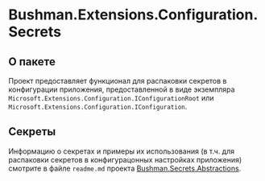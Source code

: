 
# Bushman.Extensions.Configuration.Secrets

## О пакете

Проект предоставляет функционал для распаковки секретов в конфигурации приложения, предоставленной в виде экземпляра
`Microsoft.Extensions.Configuration.IConfigurationRoot` или `Microsoft.Extensions.Configuration.IConfiguration`.

## Секреты 

Информацию о секретах и примеры их использования (в т.ч. для распаковки секретов в конфигурацонных настройках приложения) смотрите в файле `readme.md` проекта [Bushman.Secrets.Abstractions](https://www.nuget.org/packages/Bushman.Secrets.Abstractions).
